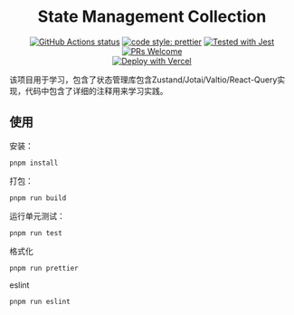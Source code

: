 <div align="center">
  <h1 align="center">
    State Management Collection
  </h1>
</div>

<p align="center">
  <a href="https://github.com/q-u-n/state-management-collection/actions/workflows/test.yml"><img src="https://github.com/q-u-n/state-management-collection/actions/workflows/test.yml/badge.svg" alt="GitHub Actions status"></a>
  <a href= "https://github.com/prettier/prettier"><img alt="code style: prettier" src="https://img.shields.io/badge/code_style-prettier-ff69b4.svg"></a>
  <a href="https://github.com/facebook/jest"><img src="https://img.shields.io/badge/tested_with-jest-99424f.svg" alt="Tested with Jest"></a>
  <a href="CONTRIBUTING.md#pull-requests"><img src="https://img.shields.io/badge/PRs-welcome-brightgreen.svg" alt="PRs Welcome"></a>
  <br />
  <a href="https://vercel.com/new/clone?repository-url=https%3A%2F%2Fgithub.com%2Ffacebook%2Fdocusaurus%2Ftree%2Fmain%2Fexamples%2Fclassic&project-name=my-docusaurus-site&repo-name=my-docusaurus-site"><img src="https://vercel.com/button" alt="Deploy with Vercel"/></a>
</p>

该项目用于学习，包含了状态管理库包含Zustand/Jotai/Valtio/React-Query实现，代码中包含了详细的注释用来学习实践。

## 使用

安装：

```
pnpm install
```

打包：

```
pnpm run build
```

运行单元测试：

```
pnpm run test
```

格式化

```
pnpm run prettier
```

eslint

```
pnpm run eslint
```
